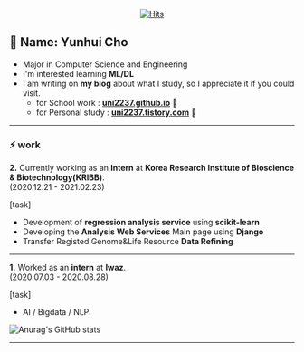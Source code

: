 
<!--
**uni2237/uni2237** is a ✨ _special_ ✨ repository because its `README.md` (this file) appears on your GitHub profile.

Here are some ideas to get you started:

- 🔭 I’m currently working on ...
- 🌱 I’m currently learning ...
- 👯 I’m looking to collaborate on ...
- 🤔 I’m looking for help with ...
- 💬 Ask me about ...
- 📫 How to reach me: ...
- 😄 Pronouns: ...
- ⚡ Fun fact: ...
-->
<div align=center>

[![Hits](https://hits.seeyoufarm.com/api/count/incr/badge.svg?url=https%3A%2F%2Fgithub.com%2Funi2237)](https://hits.seeyoufarm.com) 

</div>

## 🌱 Name: Yunhui Cho
- Major in Computer Science and Engineering 
- I'm interested learning **ML/DL** 
- I am writing on **my blog** about what I study, so I appreciate it if you could visit.
    + for School work : **[uni2237.github.io](https://uni2237.github.io/)** 💬
    + for Personal study : **[uni2237.tistory.com](https://uni2237.tistory.com/)** 💬
---  
### ⚡ work
**2.** Currently working as an **intern** at **Korea Research Institute of Bioscience & Biotechnology(KRIBB)**.  
(2020.12.21 - 2021.02.23)    
  
[task]
- Development of **regression analysis service** using **scikit-learn**   
- Developing the **Analysis Web Services** Main page using **Django**
- Transfer Registed Genome&Life Resource **Data Refining**    
---  
**1.** Worked as an **intern** at **Iwaz**.  
(2020.07.03 - 2020.08.28)    
  
[task]
- AI / Bigdata / NLP  

![Anurag's GitHub stats](https://github-readme-stats.vercel.app/api?username=uni2237&show_icons=true&theme=tokyonight)


<div align=center>

---  
<!--most used languages
[![Top Langs](https://github-readme-stats.vercel.app/api/top-langs/?username=uni2237&layout=compact)](https://github.com/uni2237/github-readme-stats)-->
<!--
[![Solved.ac
프로필](http://mazassumnida.wtf/api/v2/generate_badge?boj=ymsy1341)](https://solved.ac/ymsy1341)
[![Solved.ac
프로필](http://mazassumnida.wtf/api/v2/generate_badge?boj=uni2237)](https://solved.ac/uni2237)-->
<!--[![Top Langs](https://github-readme-stats.vercel.app/api/top-langs/?username=uni2237&layout=compact)](https://github.com/uni2237/github-readme-stats)-->

<!--[![Linkedin Badge](https://img.shields.io/badge/-LinkedIn-blue?style=flat-square&logo=Linkedin&logoColor=white&link=https://www.linkedin.com/in/seong-yun-byeon-8183a8113/)](https://www.linkedin.com/in/seong-yun-byeon-8183a8113/) -->
